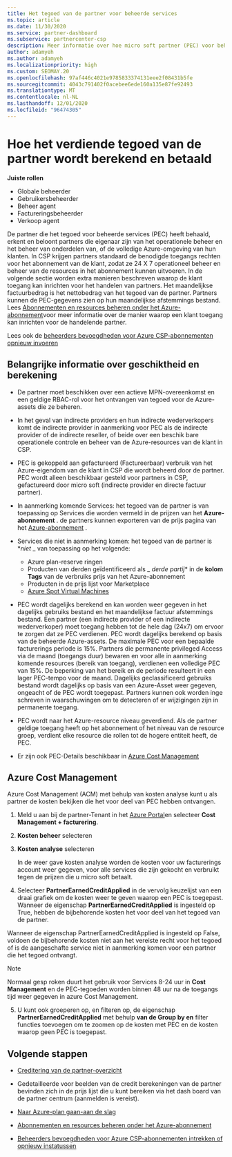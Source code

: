 ```yaml
---
title: Het tegoed van de partner voor beheerde services
ms.topic: article
ms.date: 11/30/2020
ms.service: partner-dashboard
ms.subservice: partnercenter-csp
description: Meer informatie over hoe micro soft partner (PEC) voor beheerde services wordt berekend en betaald, en hoe u ervoor kunt zorgen dat u in aanmerking komt.
author: adamyeh
ms.author: adamyeh
ms.localizationpriority: high
ms.custom: SEOMAY.20
ms.openlocfilehash: 97af446c4021e9785833374131eee2f08431b5fe
ms.sourcegitcommit: 4043c791402f0acebee6ede160a135e87fe92493
ms.translationtype: MT
ms.contentlocale: nl-NL
ms.lasthandoff: 12/01/2020
ms.locfileid: "96474305"
---
```

# <a name="how-the-partner-earned-credit-is-calculated-and-paid"></a>Hoe het verdiende tegoed van de partner wordt berekend en betaald

**Juiste rollen**

- Globale beheerder
- Gebruikersbeheerder
- Beheer agent
- Factureringsbeheerder
- Verkoop agent

De partner die het tegoed voor beheerde services (PEC) heeft behaald, erkent en beloont partners die eigenaar zijn van het operationele beheer en het beheer van onderdelen van, of de volledige Azure-omgeving van hun klanten. In CSP krijgen partners standaard de benodigde toegangs rechten voor het abonnement van de klant, zodat ze 24 X 7 operationeel beheer en beheer van de resources in het abonnement kunnen uitvoeren. In de volgende sectie worden extra manieren beschreven waarop de klant toegang kan inrichten voor het handelen van partners. Het maandelijkse factuurbedrag is het nettobedrag van het tegoed van de partner. Partners kunnen de PEC-gegevens zien op hun maandelijkse afstemmings bestand. Lees [Abonnementen en resources beheren onder het Azure-abonnement](azure-plan-manage.md)voor meer informatie over de manier waarop een klant toegang kan inrichten voor de handelende partner.

Lees ook de [beheerders bevoegdheden voor Azure CSP-abonnementen opnieuw invoeren](revoke-reinstate-csp.md)

## <a name="important-eligibility-and-calculation-information"></a>Belangrijke informatie over geschiktheid en berekening

- De partner moet beschikken over een actieve MPN-overeenkomst en een geldige RBAC-rol voor het ontvangen van tegoed voor de Azure-assets die ze beheren. 

- In het geval van indirecte providers en hun indirecte wederverkopers komt de indirecte provider in aanmerking voor PEC als de indirecte provider of de indirecte reseller, of beide over een beschik bare operationele controle en beheer van de Azure-resources van de klant in CSP.

- PEC is gekoppeld aan gefactureerd (Factureerbaar) verbruik van het Azure-eigendom van de klant in CSP die wordt beheerd door de partner. PEC wordt alleen beschikbaar gesteld voor partners in CSP, gefactureerd door micro soft (indirecte provider en directe factuur partner). 

- In aanmerking komende Services: het tegoed van de partner is van toepassing op Services die worden vermeld in de prijzen van het **Azure-abonnement** . de partners kunnen exporteren van de prijs pagina van het [Azure-abonnement](https://partner.microsoft.com/commerce/sales) . 

- Services die niet in aanmerking komen: het tegoed van de partner is **_niet_* _ van toepassing op het volgende:
    - Azure plan-reserve ringen
    - Producten van derden geïdentificeerd als _ *derde partij** in de **kolom Tags** van de verbruiks prijs van het Azure-abonnement    
    - Producten in de prijs lijst voor Marketplace
   - [Azure Spot Virtual Machines](https://partner.microsoft.com/resources/collection/azure-spot-in-csp#/)

- PEC wordt dagelijks berekend en kan worden weer gegeven in het dagelijks gebruiks bestand en het maandelijkse factuur afstemmings bestand. Een partner (een indirecte provider of een indirecte wederverkoper) moet toegang hebben tot de hele dag (24x7) om ervoor te zorgen dat ze PEC verdienen. PEC wordt dagelijks berekend op basis van de beheerde Azure-assets. De maximale PEC voor een bepaalde facturerings periode is 15%. Partners die permanente privileged Access via de maand (toegangs duur) bewaren en voor alle in aanmerking komende resources (bereik van toegang), verdienen een volledige PEC van 15%. De beperking van het bereik en de periode resulteert in een lager PEC-tempo voor de maand. Dagelijks geclassificeerd gebruiks bestand wordt dagelijks op basis van een Azure-Asset weer gegeven, ongeacht of de PEC wordt toegepast. Partners kunnen ook worden inge schreven in waarschuwingen om te detecteren of er wijzigingen zijn in permanente toegang.

- PEC wordt naar het Azure-resource niveau geverdiend. Als de partner geldige toegang heeft op het abonnement of het niveau van de resource groep, verdient elke resource die rollen tot de hogere entiteit heeft, de PEC.  

- Er zijn ook PEC-Details beschikbaar in [Azure Cost Management](/azure/cost-management-billing/costs/get-started-partners)

## <a name="azure-cost-management"></a>Azure Cost Management

Azure Cost Management (ACM) met behulp van kosten analyse kunt u als partner de kosten bekijken die het voor deel van PEC hebben ontvangen.  

1. Meld u aan bij de partner-Tenant in het [Azure Portal](https://portal.azure.com)en selecteer **Cost Management + facturering**.

2. **Kosten beheer** selecteren

3. **Kosten analyse** selecteren

   In de weer gave kosten analyse worden de kosten voor uw facturerings account weer gegeven, voor alle services die zijn gekocht en verbruikt tegen de prijzen die u micro soft betaalt.

4. Selecteer **PartnerEarnedCreditApplied** in de vervolg keuzelijst van een draai grafiek om de kosten weer te geven waarop een PEC is toegepast. Wanneer de eigenschap **PartnerEarnedCreditApplied** is ingesteld op True, hebben de bijbehorende kosten het voor deel van het tegoed van de partner. 

Wanneer de eigenschap PartnerEarnedCreditApplied is ingesteld op False, voldoen de bijbehorende kosten niet aan het vereiste recht voor het tegoed of is de aangeschafte service niet in aanmerking komen voor een partner die het tegoed ontvangt.

>[!NOTE] 
>Normaal gesp roken duurt het gebruik voor Services 8-24 uur in **Cost Management** en de PEC-tegoeden worden binnen 48 uur na de toegangs tijd weer gegeven in azure Cost Management.

5. U kunt ook groeperen op, en filteren op, de eigenschap **PartnerEarnedCreditApplied** met behulp **van de Group by en** filter functies toevoegen om te zoomen op de kosten met PEC en de kosten waarop geen PEC is toegepast.

## <a name="next-steps"></a>Volgende stappen

- [Creditering van de partner-overzicht](partner-earned-credit.md)

- Gedetailleerde voor beelden van de credit berekeningen van de partner bevinden zich in de prijs lijst die u kunt bereiken via het dash board van de partner centrum (aanmelden is vereist).

- [Naar Azure-plan gaan-aan de slag](azure-plan-get-started.md)

- [Abonnementen en resources beheren onder het Azure-abonnement](azure-plan-manage.md)

- [Beheerders bevoegdheden voor Azure CSP-abonnementen intrekken of opnieuw instatussen](revoke-reinstate-csp.md)
